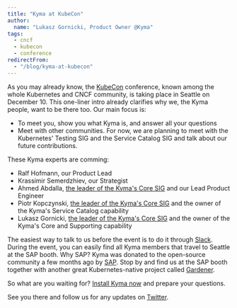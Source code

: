 ```yaml
---
title: "Kyma at KubeCon"
author:
  name: "Lukasz Gornicki, Product Owner @Kyma"
tags:
  - cncf
  - kubecon
  - conference
redirectFrom:
  - "/blog/kyma-at-kubecon"
---
```


As you may already know, the [KubeCon](https://events.linuxfoundation.org/events/kubecon-cloudnativecon-north-america-2018/) conference, known among the whole Kubernetes and CNCF community, is taking place in Seattle on December 10. 
This one-liner intro already clarifies why we, the Kyma people, want to be there too. Our main focus is:
- To meet you, show you what Kyma is, and answer all your questions
- Meet with other communities. For now, we are planning to meet with the Kubernetes' Testing SIG and the Service Catalog SIG and talk about our future contributions.

<!-- overview -->

These Kyma experts are comming:
- Ralf Hofmann, our Product Lead
- Krassimir Semerdzhiev, our Strategist 
- Ahmed Abdalla, [the leader of the Kyma's Core SIG](https://github.com/kyma-project/community/tree/master/sig-and-wg/sig-core) and our Lead Product Engineer
- Piotr Kopczynski, [the leader of the Kyma's Core SIG](https://github.com/kyma-project/community/tree/master/sig-and-wg/sig-core) and the owner of the Kyma's Service Catalog capability
- Lukasz Gornicki, [the leader of the Kyma's Core SIG](https://github.com/kyma-project/community/tree/master/sig-and-wg/sig-core) and the owner of the Kyma's Core and Supporting capability

The easiest way to talk to us before the event is to do it through [Slack](http://slack.kyma-project.io).
During the event, you can easily find all Kyma members that travel to Seattle at the SAP booth. Why SAP? Kyma was donated to the open-source community a few months ago by [SAP](/blog/introducing-project-kyma). Stop by and find us at the SAP booth together with another great Kubernetes-native project called [Gardener](https://gardener.cloud/).

So what are you waiting for? [Install Kyma now](/docs/root/kyma#installation-installation) and prepare your questions.

See you there and follow us for any updates on [Twitter](https://twitter.com/kymaproject).

